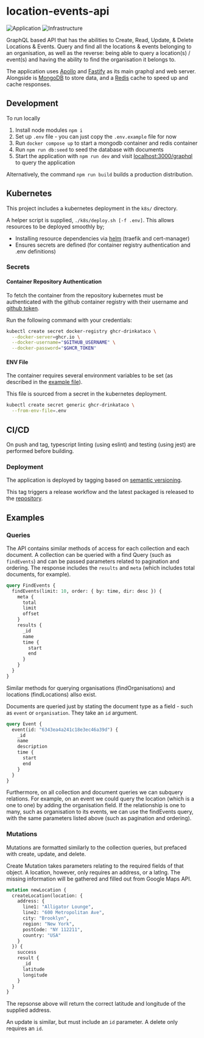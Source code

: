 # location-events-api

![Application](https://github.com/drinkataco/location-events-api/actions/workflows/application.yaml/badge.svg)
![Infrastructure](https://github.com/drinkataco/location-events-api/actions/workflows/infrastructure.yaml/badge.svg)

GraphQL based API that has the abilities to Create, Read, Update, & Delete Locations & Events. Query and find all the locations & events belonging to an organisation, as well as the reverse: being able to query a location(s) / event(s) and having the ability to find the organisation it belongs to.

The application uses [Apollo](https://www.apollographql.com/) and [Fastify](https://www.fastify.io/) as its main graphql and web server. Alongside is [MongoDB](https://www.mongodb.com/) to store data, and a [Redis](https://redis.io/) cache to speed up and cache responses.

## Development

To run locally

1. Install node modules `npm i`
1. Set up `.env` file - you can just copy the `.env.example` file for now
1. Run `docker compose up` to start a mongodb container and redis container
1. Run `npm run db:seed` to seed the database with documents
1. Start the application with `npm run dev` and visit [localhost:3000/graphql](http://localhost:3000/graphql) to query the application

Alternatively, the command `npm run build` builds a production distribution.

## Kubernetes

This project includes a kubernetes deployment in the `k8s/` directory.

A helper script is supplied, `./k8s/deploy.sh [-f .env]`. This allows resources to be deployed smoothly by;

- Installing resource dependencies via [helm](https://helm.sh/docs/intro/install/) (traefik and cert-manager)
- Ensures secrets are defined (for container registry authentication and .env definitions)

### Secrets

#### Container Repository Authentication

To fetch the container from the repository kubernetes must be authenticated with the github container registry with their username and [github token](https://docs.github.com/en/packages/working-with-a-github-packages-registry/working-with-the-container-registry#authenticating-to-the-container-registry).

Run the following command with your credentials:

```bash
kubectl create secret docker-registry ghcr-drinkataco \
  --docker-server=ghcr.io \
  --docker-username="$GITHUB_USERNAME" \
  --docker-password="$GHCR_TOKEN"
```

#### ENV File

The container requires several environment variables to be set (as described in the [example file](./.env.example)).

This file is sourced from a secret in the kubernetes deployment.

```bash
kubectl create secret generic ghcr-drinkataco \
  --from-env-file=.env
```

## CI/CD

On push and tag, typescript linting (using eslint) and testing (using jest) are performed before building.

### Deployment

The application is deployed by tagging based on [semantic versioning](https://semver.org/).

This tag triggers a release workflow and the latest packaged is released to the [repository](https://github.com/drinkataco?tab=packages&repo_name=location-events-api).

## Examples

### Queries

The API contains similar methods of access for each collection and each document. A collection can be queried with a find Query (such as `findEvents`) and can be passed parameters related to pagination and ordering. The response includes the `results` and `meta` (which includes total documents, for example).

```graphql
query FindEvents {
  findEvents(limit: 10, order: { by: time, dir: desc }) {
    meta {
      total
      limit
      offset
    }
    results {
      _id
      name
      time {
        start
        end
      }
    }
  }
}
```

Similar methods for querying organisations (findOrganisations) and locations (findLocations) allso exist.

Documents are queried just by stating the document type as a field - such as `event` or `organisation`. They take an `id` argument.

```graphql
query Event {
  event(id: "6343ea4a241c18e3ec46a39d") {
    _id
    name
    description
    time {
      start
      end
    }
  }
}
```

Furthermore, on all collection and document queries we can subquery relations. For example, on an event we could query the location (which is a one to one) by adding the organisation field. If the relationship is one to many, such as organisation to its events, we can use the findEvents query, with the same parameters listed above (such as pagination and ordering).

### Mutations

Mutations are formatted similarly to the collection queries, but prefaced with create, update, and delete.

Create Mutation takes parameters relating to the required fields of that object. A location, however, only requires an address, or a latlng. The missing information will be gathered and filled out from Google Maps API.

```graphql
mutation newLocation {
  createLocation(location: {
    address: {
      line1: "Alligator Lounge",
      line2: "600 Metropolitan Ave",
      city: "Brooklyn",
      region: "New York",
      postCode: "NY 112211",
      country: "USA"
    }
  }) {
    success
    result {
      _id
      latitude
      longitude
    }
  }
}
```

The repsonse above will return the correct latitude and longitude of the supplied address.

An update is similar, but must include an `id` parameter. A delete only requires an `id`.

